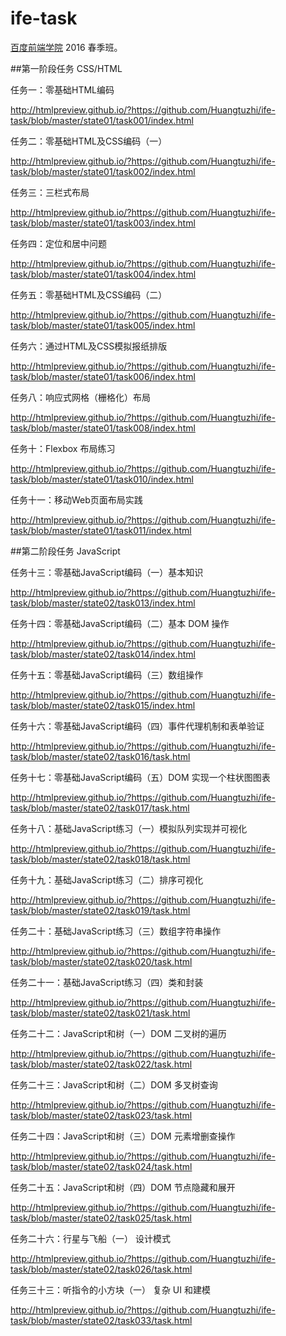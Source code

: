 # ife-task

[百度前端学院](http://ife.baidu.com/) 2016 春季班。

##第一阶段任务 CSS/HTML

任务一：零基础HTML编码

http://htmlpreview.github.io/?https://github.com/Huangtuzhi/ife-task/blob/master/state01/task001/index.html

任务二：零基础HTML及CSS编码（一）

http://htmlpreview.github.io/?https://github.com/Huangtuzhi/ife-task/blob/master/state01/task002/index.html

任务三：三栏式布局

http://htmlpreview.github.io/?https://github.com/Huangtuzhi/ife-task/blob/master/state01/task003/index.html

任务四：定位和居中问题

http://htmlpreview.github.io/?https://github.com/Huangtuzhi/ife-task/blob/master/state01/task004/index.html

任务五：零基础HTML及CSS编码（二）

http://htmlpreview.github.io/?https://github.com/Huangtuzhi/ife-task/blob/master/state01/task005/index.html

任务六：通过HTML及CSS模拟报纸排版

http://htmlpreview.github.io/?https://github.com/Huangtuzhi/ife-task/blob/master/state01/task006/index.html

任务八：响应式网格（栅格化）布局

http://htmlpreview.github.io/?https://github.com/Huangtuzhi/ife-task/blob/master/state01/task008/index.html

任务十：Flexbox 布局练习

http://htmlpreview.github.io/?https://github.com/Huangtuzhi/ife-task/blob/master/state01/task010/index.html

任务十一：移动Web页面布局实践

http://htmlpreview.github.io/?https://github.com/Huangtuzhi/ife-task/blob/master/state01/task011/index.html

##第二阶段任务 JavaScript

任务十三：零基础JavaScript编码（一）基本知识

http://htmlpreview.github.io/?https://github.com/Huangtuzhi/ife-task/blob/master/state02/task013/index.html

任务十四：零基础JavaScript编码（二）基本 DOM 操作

http://htmlpreview.github.io/?https://github.com/Huangtuzhi/ife-task/blob/master/state02/task014/index.html

任务十五：零基础JavaScript编码（三）数组操作

http://htmlpreview.github.io/?https://github.com/Huangtuzhi/ife-task/blob/master/state02/task015/index.html

任务十六：零基础JavaScript编码（四）事件代理机制和表单验证

http://htmlpreview.github.io/?https://github.com/Huangtuzhi/ife-task/blob/master/state02/task016/task.html

任务十七：零基础JavaScript编码（五）DOM 实现一个柱状图图表

http://htmlpreview.github.io/?https://github.com/Huangtuzhi/ife-task/blob/master/state02/task017/task.html

任务十八：基础JavaScript练习（一）模拟队列实现并可视化

http://htmlpreview.github.io/?https://github.com/Huangtuzhi/ife-task/blob/master/state02/task018/task.html

任务十九：基础JavaScript练习（二）排序可视化

http://htmlpreview.github.io/?https://github.com/Huangtuzhi/ife-task/blob/master/state02/task019/task.html

任务二十：基础JavaScript练习（三）数组字符串操作

http://htmlpreview.github.io/?https://github.com/Huangtuzhi/ife-task/blob/master/state02/task020/task.html

任务二十一：基础JavaScript练习（四）类和封装

http://htmlpreview.github.io/?https://github.com/Huangtuzhi/ife-task/blob/master/state02/task021/task.html

任务二十二：JavaScript和树（一）DOM 二叉树的遍历

http://htmlpreview.github.io/?https://github.com/Huangtuzhi/ife-task/blob/master/state02/task022/task.html

任务二十三：JavaScript和树（二）DOM 多叉树查询

http://htmlpreview.github.io/?https://github.com/Huangtuzhi/ife-task/blob/master/state02/task023/task.html

任务二十四：JavaScript和树（三）DOM 元素增删查操作

http://htmlpreview.github.io/?https://github.com/Huangtuzhi/ife-task/blob/master/state02/task024/task.html

任务二十五：JavaScript和树（四）DOM 节点隐藏和展开

http://htmlpreview.github.io/?https://github.com/Huangtuzhi/ife-task/blob/master/state02/task025/task.html

任务二十六：行星与飞船（一） 设计模式

http://htmlpreview.github.io/?https://github.com/Huangtuzhi/ife-task/blob/master/state02/task026/task.html

任务三十三：听指令的小方块（一） 复杂 UI 和建模

http://htmlpreview.github.io/?https://github.com/Huangtuzhi/ife-task/blob/master/state02/task033/task.html
